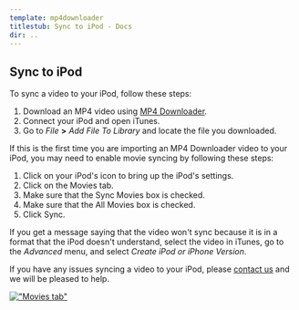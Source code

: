 ```yaml
---
template: mp4downloader
titlestub: Sync to iPod - Docs
dir: ..
---
```

## Sync to iPod

To sync a video to your iPod, follow these steps:

1. Download an MP4 video using [MP4 Downloader](/mp4downloader/).
1. Connect your iPod and open iTunes.
1. Go to *File* **>** *Add File To Library* and locate the file you downloaded.

If this is the first time you are importing an MP4 Downloader video to your iPod, you may need to enable movie syncing by following these steps:

1. Click on your iPod's icon to bring up the iPod's settings.
1. Click on the Movies tab.
1. Make sure that the Sync Movies box is checked.
1. Make sure that the All Movies box is checked.
1. Click Sync.

If you get a message saying that the video won't sync because it is in a format that the iPod doesn't understand, select the video in iTunes, go to the *Advanced* menu, and select *Create iPod or iPhone Version*.

If you have any issues syncing a video to your iPod, please [contact us](../contact.html) and we will be pleased to help.

[!["Movies tab"][movies-small]][movies]

[movies-small]: http://mp4downloader.mozdev.org/movies-small.png
[movies]: http://mp4downloader.mozdev.org/movies.png